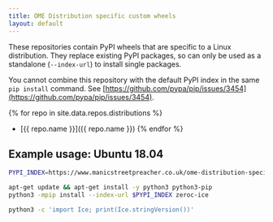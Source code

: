 ```yaml
---
title: OME Distribution specific custom wheels
layout: default
---
```


These repositories contain PyPI wheels that are specific to a Linux distribution.
They replace existing PyPI packages, so can only be used as a standalone (`--index-url`) to install single packages.

You cannot combine this repository with the default PyPI index in the same `pip install` command.
See [https://github.com/pypa/pip/issues/3454](https://github.com/pypa/pip/issues/3454).

{% for repo in site.data.repos.distributions %}
- [{{ repo.name }}]({{ repo.name }})
{% endfor %}


## Example usage: Ubuntu 18.04

```sh
PYPI_INDEX=https://www.manicstreetpreacher.co.uk/ome-distribution-specific-pypi/ubuntu-18.04/

apt-get update && apt-get install -y python3 python3-pip
python3 -mpip install --index-url $PYPI_INDEX zeroc-ice

python3 -c 'import Ice; print(Ice.stringVersion())'
```

